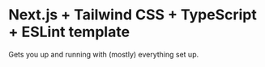 # Next.js + Tailwind CSS + TypeScript + ESLint template

Gets you up and running with (mostly) everything set up.
